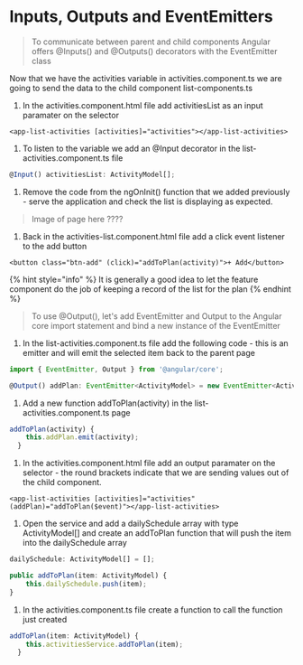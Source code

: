 # Inputs, Outputs and EventEmitters

> To communicate between parent and child components Angular offers @Inputs\(\) and @Outputs\(\) decorators with the EventEmitter class

Now that we have the activities variable in activities.component.ts we are going to send the data to the child component list-components.ts

1. In the activities.component.html file add activitiesList as an input paramater on the selector 

```markup
<app-list-activities [activities]="activities"></app-list-activities>
```

1. To listen to the variable we add an @Input decorator in the list-activities.component.ts file

```typescript
@Input() activitiesList: ActivityModel[];
```

1. Remove the code from the ngOnInit\(\) function that we added previously - serve the application and check the list is displaying as expected.

> Image of page here ????

1. Back in the activities-list.component.html file add a click event listener to the add button

```markup
<button class="btn-add" (click)="addToPlan(activity)">+ Add</button>
```

{% hint style="info" %}
It is generally a good idea to let the feature component do the job of keeping a record of the list for the plan
{% endhint %}

> To use @Output\(\),  let's add EventEmitter and Output to the Angular core import statement and bind a new instance of the EventEmitter

1. In the list-activities.component.ts file add the following code - this is an emitter and will emit the selected item back to the parent page

```typescript
import { EventEmitter, Output } from '@angular/core';
```

```typescript
@Output() addPlan: EventEmitter<ActivityModel> = new EventEmitter<ActivityModel>();
```

1. Add a new function addToPlan\(activity\) in the list-activities.component.ts page 

```typescript
addToPlan(activity) {
    this.addPlan.emit(activity);
  }
```

1. In the activities.component.html file add an output paramater on the selector - the round brackets indicate that we are sending values out of the child component.

```markup
<app-list-activities [activities]="activities" (addPlan)="addToPlan($event)"></app-list-activities>
```

1. Open the service and add a dailySchedule array with type ActivityModel\[\] and create an addToPlan function that will push the item into the dailySchedule array

```typescript
dailySchedule: ActivityModel[] = [];
```

```typescript
public addToPlan(item: ActivityModel) {
    this.dailySchedule.push(item);
}
```

1. In the activities.component.ts file create a function to call the function just created

```typescript
addToPlan(item: ActivityModel) {
    this.activitiesService.addToPlan(item);
  }
```

